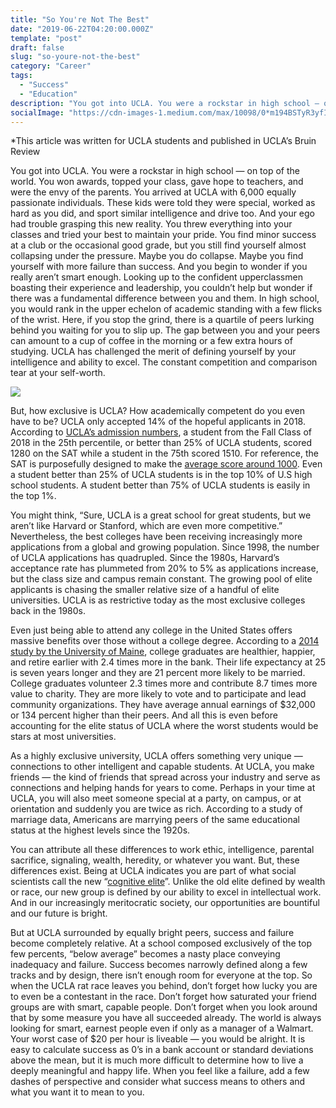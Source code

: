 ```yaml
---
title: "So You're Not The Best"
date: "2019-06-22T04:20:00.000Z"
template: "post"
draft: false
slug: "so-youre-not-the-best"
category: "Career"
tags:
  - "Success"
  - "Education"
description: "You got into UCLA. You were a rockstar in high school — on top of the world. You won awards, topped your class, gave hope to teachers, and were the envy of the parents."
socialImage: "https://cdn-images-1.medium.com/max/10098/0*m194BSTyR3yfIbci"
---
```


\*This article was written for UCLA students and published in UCLA’s Bruin Review

You got into UCLA. You were a rockstar in high school — on top of the world. You won awards, topped your class, gave hope to teachers, and were the envy of the parents. You arrived at UCLA with 6,000 equally passionate individuals. These kids were told they were special, worked as hard as you did, and sport similar intelligence and drive too. And your ego had trouble grasping this new reality. You threw everything into your classes and tried your best to maintain your pride. You find minor success at a club or the occasional good grade, but you still find yourself almost collapsing under the pressure. Maybe you do collapse. Maybe you find yourself with more failure than success. And you begin to wonder if you really aren’t smart enough. Looking up to the confident upperclassmen boasting their experience and leadership, you couldn’t help but wonder if there was a fundamental difference between you and them. In high school, you would rank in the upper echelon of academic standing with a few flicks of the wrist. Here, if you stop the grind, there is a quartile of peers lurking behind you waiting for you to slip up. The gap between you and your peers can amount to a cup of coffee in the morning or a few extra hours of studying. UCLA has challenged the merit of defining yourself by your intelligence and ability to excel. The constant competition and comparison tear at your self-worth.

![](https://cdn-images-1.medium.com/max/10098/0*m194BSTyR3yfIbci)

But, how exclusive is UCLA? How academically competent do you even have to be? UCLA only accepted 14% of the hopeful applicants in 2018. According to [UCLA’s admission numbers](https://www.admission.ucla.edu/prospect/Adm_fr/Frosh_Prof18.htm), a student from the Fall Class of 2018 in the 25th percentile, or better than 25% of UCLA students, scored 1280 on the SAT while a student in the 75th scored 1510. For reference, the SAT is purposefully designed to make the [average score around 1000](https://collegereadiness.collegeboard.org/pdf/understanding-sat-scores.pdf). Even a student better than 25% of UCLA students is in the top 10% of U.S high school students. A student better than 75% of UCLA students is easily in the top 1%.

You might think, “Sure, UCLA is a great school for great students, but we aren’t like Harvard or Stanford, which are even more competitive.” Nevertheless, the best colleges have been receiving increasingly more applications from a global and growing population. Since 1998, the number of UCLA applications has quadrupled. Since the 1980s, Harvard’s acceptance rate has plummeted from 20% to 5% as applications increase, but the class size and campus remain constant. The growing pool of elite applicants is chasing the smaller relative size of a handful of elite universities. UCLA is as restrictive today as the most exclusive colleges back in the 1980s.

Even just being able to attend any college in the United States offers massive benefits over those without a college degree. According to a [2014 study by the University of Maine](https://www.luminafoundation.org/files/resources/its-not-just-the-money.pdf), college graduates are healthier, happier, and retire earlier with 2.4 times more in the bank. Their life expectancy at 25 is seven years longer and they are 21 percent more likely to be married. College graduates volunteer 2.3 times more and contribute 8.7 times more value to charity. They are more likely to vote and to participate and lead community organizations. They have average annual earnings of \$32,000 or 134 percent higher than their peers. And all this is even before accounting for the elite status of UCLA where the worst students would be stars at most universities.

As a highly exclusive university, UCLA offers something very unique — connections to other intelligent and capable students. At UCLA, you make friends — the kind of friends that spread across your industry and serve as connections and helping hands for years to come. Perhaps in your time at UCLA, you will also meet someone special at a party, on campus, or at orientation and suddenly you are twice as rich. According to a study of marriage data, Americans are marrying peers of the same educational status at the highest levels since the 1920s.

You can attribute all these differences to work ethic, intelligence, parental sacrifice, signaling, wealth, heredity, or whatever you want. But, these differences exist. Being at UCLA indicates you are part of what social scientists call the new “[cognitive elite](https://www.theatlantic.com/magazine/archive/2018/06/the-birth-of-a-new-american-aristocracy/559130/)”. Unlike the old elite defined by wealth or race, our new group is defined by our ability to excel in intellectual work. And in our increasingly meritocratic society, our opportunities are bountiful and our future is bright.

But at UCLA surrounded by equally bright peers, success and failure become completely relative. At a school composed exclusively of the top few percents, “below average” becomes a nasty place conveying inadequacy and failure. Success becomes narrowly defined along a few tracks and by design, there isn’t enough room for everyone at the top. So when the UCLA rat race leaves you behind, don’t forget how lucky you are to even be a contestant in the race. Don’t forget how saturated your friend groups are with smart, capable people. Don’t forget when you look around that by some measure you have all succeeded already. The world is always looking for smart, earnest people even if only as a manager of a Walmart. Your worst case of \$20 per hour is liveable — you would be alright. It is easy to calculate success as 0’s in a bank account or standard deviations above the mean, but it is much more difficult to determine how to live a deeply meaningful and happy life. When you feel like a failure, add a few dashes of perspective and consider what success means to others and what you want it to mean to you.
